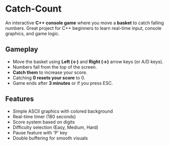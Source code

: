 # Catch-Count

An interactive **C++ console game** where you move a **basket** to catch falling numbers. Great project for C++ beginners to learn real-time input, console graphics, and game logic.

## Gameplay

- Move the basket using **Left (←)** and **Right (→)** arrow keys (or A/D keys).
- Numbers fall from the top of the screen.
- **Catch them** to increase your score.
- Catching **0 resets your score** to 0.
- Game ends after **3 minutes** or if you press ESC.

## Features

- Simple ASCII graphics with colored background
- Real-time timer (180 seconds)
- Score system based on digits
- Difficulty selection (Easy, Medium, Hard)
- Pause feature with 'P' key
- Double buffering for smooth visuals
